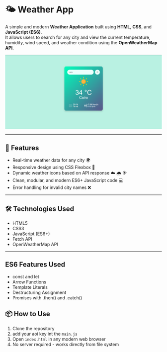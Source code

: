 # 🌤️ Weather App

A simple and modern **Weather Application** built using **HTML**, **CSS**, and **JavaScript (ES6)**.  
It allows users to search for any city and view the current temperature, humidity, wind speed, and weather condition using the **OpenWeatherMap API**.

![screenshot](images/weather-preview.png) <!-- Optional: Replace with actual screenshot path -->

---

## 🚀 Features

- Real-time weather data for any city 🌍
- Responsive design using CSS Flexbox 🎨
- Dynamic weather icons based on API response ☁️ 🌧️ ☀️
- Clean, modular, and modern ES6+ JavaScript code 💻
- Error handling for invalid city names ❌

---

## 🛠️ Technologies Used

- HTML5
- CSS3
- JavaScript (ES6+)
- Fetch API
- OpenWeatherMap API

---

## ES6 Features Used
- const and let
- Arrow Functions
- Template Literals
- Destructuring Assignment
- Promises with .then() and .catch()


## 📦 How to Use

1. Clone the repository
2. add your aoi key int the `main.js`
3. Open `index.html` in any modern web browser
5. No server required - works directly from file system
